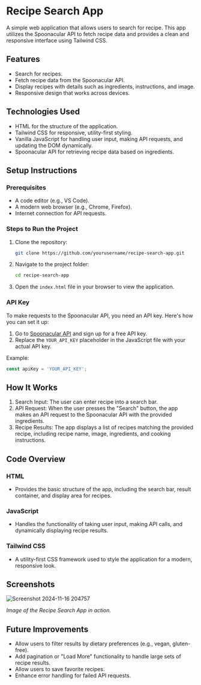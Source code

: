 
# Recipe Search App

A simple web application that allows users to search for recipe. This app utilizes the Spoonacular API to fetch recipe data and provides a clean and responsive interface using Tailwind CSS.

## Features

- Search for recipes.
- Fetch recipe data from the Spoonacular API.
- Display recipes with details such as ingredients, instructions, and image.
- Responsive design that works across devices.

## Technologies Used

- HTML for the structure of the application.
- Tailwind CSS for responsive, utility-first styling.
- Vanilla JavaScript for handling user input, making API requests, and updating the DOM dynamically.
- Spoonacular API for retrieving recipe data based on ingredients.

## Setup Instructions

### Prerequisites
- A code editor (e.g., VS Code).
- A modern web browser (e.g., Chrome, Firefox).
- Internet connection for API requests.

### Steps to Run the Project

1. Clone the repository:
   ```bash
   git clone https://github.com/yourusername/recipe-search-app.git
   ```

2. Navigate to the project folder:
   ```bash
   cd recipe-search-app
   ```

3. Open the `index.html` file in your browser to view the application.

### API Key

To make requests to the Spoonacular API, you need an API key. Here's how you can set it up:

1. Go to [Spoonacular API](https://spoonacular.com/food-api) and sign up for a free API key.
2. Replace the `YOUR_API_KEY` placeholder in the JavaScript file with your actual API key.

Example:
```javascript
const apiKey = 'YOUR_API_KEY';
```

## How It Works

1. Search Input: The user can enter recipe into a search bar.
2. API Request: When the user presses the "Search" button, the app makes an API request to the Spoonacular API with the provided ingredients.
3. Recipe Results: The app displays a list of recipes matching the provided recipe, including recipe name, image, ingredients, and cooking instructions.

## Code Overview

### HTML
- Provides the basic structure of the app, including the search bar, result container, and display area for recipes.

### JavaScript
- Handles the functionality of taking user input, making API calls, and dynamically displaying recipe results.

### Tailwind CSS
- A utility-first CSS framework used to style the application for a modern, responsive look.

## Screenshots
![Screenshot 2024-11-16 204757](https://github.com/user-attachments/assets/dd4e492f-9d8a-4c2c-bdf2-254cbc650669)


*Image of the Recipe Search App in action.*

## Future Improvements

- Allow users to filter results by dietary preferences (e.g., vegan, gluten-free).
- Add pagination or "Load More" functionality to handle large sets of recipe results.
- Allow users to save favorite recipes.
- Enhance error handling for failed API requests.
